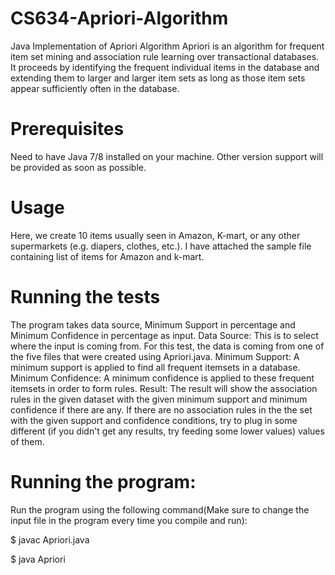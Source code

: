 # CS634-Apriori-Algorithm
Java Implementation of Apriori Algorithm 
Apriori is an algorithm for frequent item set mining and association rule learning over transactional databases. 
It proceeds by identifying the frequent individual items in the database and extending them to larger and larger item sets as long as those item sets appear sufficiently often in the database.

# Prerequisites
Need to have Java 7/8 installed on your machine. Other version support will be provided as soon as possible.

# Usage
Here, we create  10 items usually seen in Amazon, K-mart, or any other supermarkets (e.g. diapers, clothes, etc.). I have attached the sample file containing list of items for Amazon and k-mart.

# Running the tests
The program takes data source, Minimum Support in percentage and Minimum Confidence in percentage as input.
Data Source: This is to select where the input is coming from. For this test, the data is coming from one of the five files that were created using Apriori.java.
Minimum Support: A minimum support is applied to find all frequent itemsets in a database.
Minimum Confidence: A minimum confidence is applied to these frequent itemsets in order to form rules.
Result: The result will show the association rules in the given dataset with the given minimum support and minimum confidence if there are any. If there are no association rules in the the set with the given support and confidence conditions, try to plug in some different (if you didn't get any results, try feeding some lower values) values of them.

# Running the program:

Run the program using the following command(Make sure to change the input file in the program every time you compile and run):

$ javac Apriori.java

$ java Apriori
